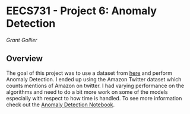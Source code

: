 # EECS731 - Project 6: Anomaly Detection
*Grant Gollier*

## Overview
The goal of this project was to use a dataset from [here](https://www.kaggle.com/boltzmannbrain/nab) and perform Anomaly Detection. I ended up using the Amazon Twitter dataset which counts mentions of Amazon on twitter. I had varying performance on the algorithms and need to do a bit more work on some of the models especially with respect to how time is handled. To see more information check out the [Anomaly Detection Notebook](./notebooks/1-Anomaly_Detection.ipynb).